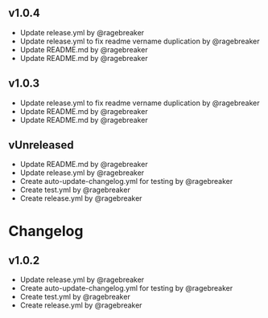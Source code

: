 ## v1.0.4

- Update release.yml by @ragebreaker
- Update release.yml to fix readme vername duplication by @ragebreaker
- Update README.md by @ragebreaker
- Update README.md by @ragebreaker


## v1.0.3

- Update release.yml to fix readme vername duplication by @ragebreaker
- Update README.md by @ragebreaker
- Update README.md by @ragebreaker


## vUnreleased

- Update README.md by @ragebreaker
- Update release.yml by @ragebreaker
- Create auto-update-changelog.yml for testing by @ragebreaker
- Create test.yml by @ragebreaker
- Create release.yml by @ragebreaker


# Changelog

## v1.0.2

- Update release.yml by @ragebreaker
- Create auto-update-changelog.yml for testing by @ragebreaker
- Create test.yml by @ragebreaker
- Create release.yml by @ragebreaker

